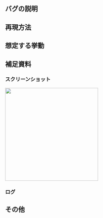 ## バグの説明
<!-- 明瞭かつ簡潔なバグの説明 -->

## 再現方法
<!-- バグを起こすための手順
1. XXX
2. XXX -->

## 想定する挙動
<!-- どのような挙動を想定していたかを記載
1. XXX
2. XXX -->

## 補足資料

### スクリーンショット

<!-- 可能な限り事象が確認できるスクリーンショットを添付してください -->
<img width="300" src="" >

### ログ

<!-- APIとの疎通に問題がある場合などはログを記入してください -->

## その他
<!-- バグの原因と思われる箇所の記載や
その他関連情報の記載 -->

